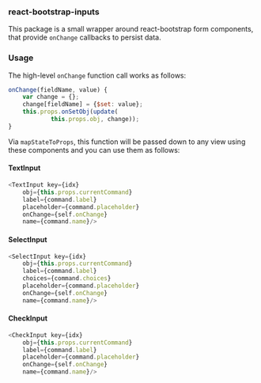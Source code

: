 ### react-bootstrap-inputs

This package is a small wrapper around react-bootstrap form components, that provide
`onChange` callbacks to persist data.


### Usage

The high-level `onChange` function call works as follows:

```javascript
onChange(fieldName, value) {
    var change = {};
    change[fieldName] = {$set: value};
    this.props.onSetObj(update(
            this.props.obj, change));
}
```

Via `mapStateToProps`, this function will be passed down to any view using these
components and you can use them as follows:


#### TextInput

```javascript
<TextInput key={idx}
    obj={this.props.currentCommand}
    label={command.label}
    placeholder={command.placeholder}
    onChange={self.onChange}
    name={command.name}/>
```

#### SelectInput

```javascript
<SelectInput key={idx}
    obj={this.props.currentCommand}
    label={command.label}
    choices={command.choices}
    placeholder={command.placeholder}
    onChange={self.onChange}
    name={command.name}/>
```

#### CheckInput

```javascript
<CheckInput key={idx}
    obj={this.props.currentCommand}
    label={command.label}
    placeholder={command.placeholder}
    onChange={self.onChange}
    name={command.name}/>
```
